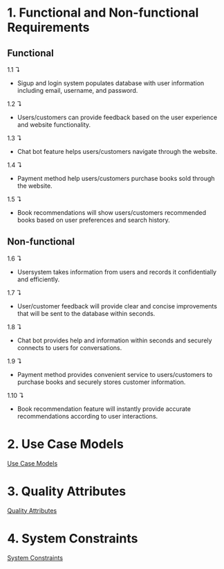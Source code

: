 # 1. **Functional and Non-functional Requirements**

## **Functional**

1.1 &#8628;
- Sigup and login system populates database with user information including email, username, and password.
 
1.2 &#8628;
- Users/customers can provide feedback based on the user experience and website functionality.

1.3 &#8628; 
- Chat bot feature helps users/customers navigate through the website.

1.4 &#8628; 
- Payment method help users/customers purchase books sold through the website.

1.5 &#8628;
- Book recommendations will show users/customers recommended books based on user preferences and search history.


## **Non-functional**

1.6 &#8628;  
- Usersystem takes information from users and records it confidentially and efficiently.

1.7 &#8628; 
- User/customer feedback will provide clear and concise improvements that will be sent to the database within seconds.

1.8 &#8628; 
- Chat bot provides help and information within seconds and securely connects to users for conversations.

1.9 &#8628; 
- Payment method provides convenient service to users/customers to purchase books and securely stores customer information.

1.10 &#8628; 
- Book recommendation feature will instantly provide accurate recommendations according to user interactions.

# 2. **Use Case Models**

[Use Case Models](https://github.com/two02k/NoveltyBookstoreArchitecture/tree/main/Iteration1/Use%20Case%20Models)

# 3. **Quality Attributes**

[Quality Attributes](https://github.com/faraazmohsin/Novelty-Bookstore/tree/main/Quality%20Attributes)

# 4. **System Constraints**

[System Constraints](https://github.com/two02k/NoveltyBookstoreArchitecture/tree/main/Iteration1/System%20Constraints)
